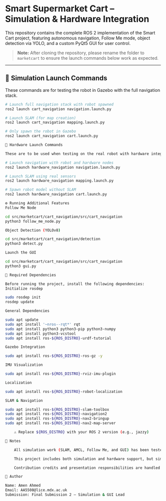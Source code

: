 # Smart Supermarket Cart – Simulation & Hardware Integration

This repository contains the complete ROS 2 implementation of the Smart Cart project, featuring autonomous navigation, Follow Me mode, object detection via YOLO, and a custom PyQt5 GUI for user control.

> **Note:** After cloning the repository, please rename the folder to `marketcart` to ensure the launch commands below work as expected.

---

## 🧪 Simulation Launch Commands

These commands are for testing the robot in Gazebo with the full navigation stack.

```bash
# Launch full navigation stack with robot spawned
ros2 launch cart_navigation navigation.launch.py

# Launch SLAM (for map creation)
ros2 launch cart_navigation mapping.launch.py

# Only spawn the robot in Gazebo
ros2 launch cart_navigation cart.launch.py

🤖 Hardware Launch Commands

These are to be used when testing on the real robot with hardware integration.

# Launch navigation with robot and hardware nodes
ros2 launch hardware_navigation navigation.launch.py

# Launch SLAM using real sensors
ros2 launch hardware_navigation mapping.launch.py

# Spawn robot model without SLAM
ros2 launch hardware_navigation cart.launch.py

⚙️ Running Additional Features
Follow Me Node

cd src/marketcart/cart_navigation/src/cart_navigation
python3 follow_me_node.py

Object Detection (YOLOv8)

cd src/marketcart/cart_navigation/detection
python3 detect.py

Launch the GUI

cd src/marketcart/cart_navigation/src/cart_navigation
python3 gui.py

🧩 Required Dependencies

Before running the project, install the following dependencies:
Initialize rosdep

sudo rosdep init
rosdep update

General Dependencies

sudo apt update
sudo apt install '~nros--rqt*' rqt
sudo apt install python3 python3-pip python3-numpy
sudo apt install python3-vcstool
sudo apt install ros-${ROS_DISTRO}-urdf-tutorial

Gazebo Integration

sudo apt install ros-${ROS_DISTRO}-ros-gz -y

IMU Visualization

sudo apt install ros-${ROS_DISTRO}-rviz-imu-plugin

Localization

sudo apt install ros-${ROS_DISTRO}-robot-localization

SLAM & Navigation

sudo apt install ros-${ROS_DISTRO}-slam-toolbox
sudo apt install ros-${ROS_DISTRO}-navigation2
sudo apt install ros-${ROS_DISTRO}-nav2-bringup
sudo apt install ros-${ROS_DISTRO}-nav2-map-server

    ⚠️ Replace ${ROS_DISTRO} with your ROS 2 version (e.g., jazzy)

📝 Notes

    All simulation work (SLAM, AMCL, Follow Me, and GUI) has been tested with ROS 2 Jazzy and Gazebo.

    This project includes both simulation and hardware support, but simulation features are fully functional for demonstration purposes.

    Contribution credits and presentation responsibilities are handled separately as part of the final submission.

👤 Author

Name: Amen Ahmed
Email: AA5508@lice.mdx.ac.uk
Submission: Final Submission 2 – Simulation & GUI Lead